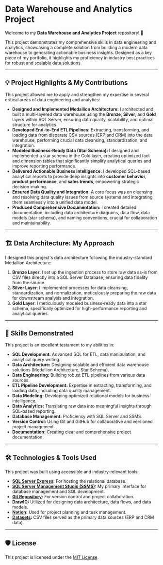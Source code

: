 # Data Warehouse and Analytics Project

Welcome to my **Data Warehouse and Analytics Project** repository! 🚀

This project demonstrates my comprehensive skills in data engineering and analytics, showcasing a complete solution from building a modern data warehouse to generating actionable business insights. Designed as a key piece of my portfolio, it highlights my proficiency in industry best practices for robust and scalable data solutions.

---

## 💡 Project Highlights & My Contributions

This project allowed me to apply and strengthen my expertise in several critical areas of data engineering and analytics:

* **Designed and Implemented Medallion Architecture:** I architected and built a multi-layered data warehouse using the **Bronze**, **Silver**, and **Gold** layers within SQL Server, ensuring data quality, scalability, and optimal structure for analytics.
* **Developed End-to-End ETL Pipelines:** Extracting, transforming, and loading data from disparate CSV sources (ERP and CRM) into the data warehouse, performing crucial data cleansing, standardization, and integration.
* **Modeled Business-Ready Data (Star Schema):** I designed and implemented a star schema in the Gold layer, creating optimized fact and dimension tables that significantly simplify analytical queries and improve reporting performance.
* **Delivered Actionable Business Intelligence:** I developed SQL-based analytical reports to provide deep insights into **customer behavior**, **product performance**, and **sales trends**, empowering strategic decision-making.
* **Ensured Data Quality and Integration:** A core focus was on cleansing and resolving data quality issues from source systems and integrating them seamlessly into a unified data model.
* **Produced Comprehensive Documentation:** I created detailed documentation, including data architecture diagrams, data flow, data models (star schema), and naming conventions, crucial for collaboration and maintainability.

---

## 🏗️ Data Architecture: My Approach

I designed this project's data architecture following the industry-standard Medallion Architecture:


1.  **Bronze Layer**: I set up the ingestion process to store raw data as-is from CSV files directly into a SQL Server Database, ensuring data fidelity from the source.
2.  **Silver Layer**: I implemented processes for data cleansing, standardization, and normalization, meticulously preparing the raw data for downstream analysis and integration.
3.  **Gold Layer**: I meticulously modeled business-ready data into a star schema, specifically optimized for high-performance reporting and analytical queries.

---

## 🎯 Skills Demonstrated

This project is an excellent testament to my abilities in:

* **SQL Development:** Advanced SQL for ETL, data manipulation, and analytical query writing.
* **Data Architecture:** Designing scalable and efficient data warehouse solutions (Medallion Architecture, Star Schema).
* **Data Engineering:** Building robust ETL pipelines from various data sources.
* **ETL Pipeline Development:** Expertise in extracting, transforming, and loading data, including data quality management.
* **Data Modeling:** Developing optimized relational models for business intelligence.
* **Data Analytics:** Translating raw data into meaningful insights through SQL-based reporting.
* **Database Management:** Proficiency with SQL Server and SSMS.
* **Version Control:** Using Git and GitHub for collaborative and versioned project management.
* **Documentation:** Creating clear and comprehensive project documentation.

---

## 🛠️ Technologies & Tools Used

This project was built using accessible and industry-relevant tools:

* **[SQL Server Express](https://www.microsoft.com/en-us/sql-server/sql-server-downloads):** For hosting the relational database.
* **[SQL Server Management Studio (SSMS)](https://learn.microsoft.com/en-us/sql/ssms/download-sql-server-management-studio-ssms?view=sql-server-ver16):** My primary interface for database management and SQL development.
* **[Git Repository](https://github.com/):** For version control and project collaboration.
* **[DrawIO](https://www.drawio.com/):** Utilized for designing data architecture, data flows, and data models.
* **[Notion](https://www.notion.com/templates/sql-data-warehouse-project):** Used for project planning and task management.
* **[Datasets](datasets/):** CSV files served as the primary data sources (ERP and CRM data).

---
## 🛡️ License

This project is licensed under the [MIT License](LICENSE).
